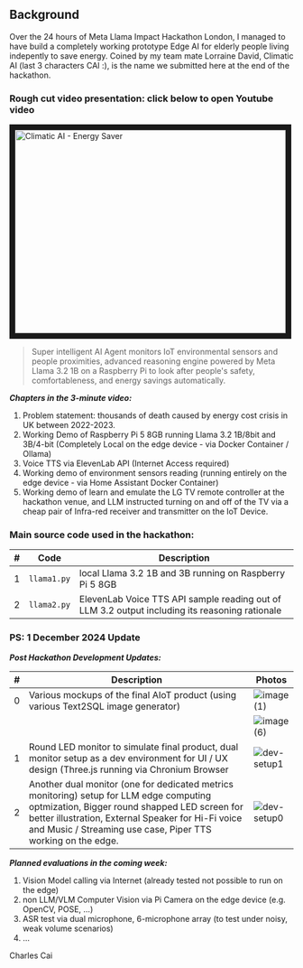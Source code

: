 
## Background

Over the 24 hours of Meta Llama Impact Hackathon London, I managed to have build a completely working prototype Edge AI for elderly people living indepently to save energy.  Coined by my team mate Lorraine David, Climatic AI (last 3 characters CAI :), is the name we submitted here at the end of the hackathon.

### Rough cut video presentation: click below to open Youtube video

<a href="http://www.youtube.com/watch?feature=player_embedded&v=aPSZSrSpPsQ" target="_new">
 <img src="https://img.youtube.com/vi/aPSZSrSpPsQ/0.jpg" alt="Climatic AI - Energy Saver" width="480" height="360" border="10" />
</a>

> Super intelligent AI Agent monitors IoT environmental sensors and people proximities, advanced reasoning engine powered by Meta Llama 3.2 1B on a Raspberry Pi to look after people's safety, comfortableness, and energy savings automatically.

***Chapters in the 3-minute video:***
1. Problem statement: thousands of death caused by energy cost crisis in UK between 2022-2023.
2. Working Demo of Raspberry Pi 5 8GB running Llama 3.2 1B/8bit and 3B/4-bit (Completely Local on the edge device - via Docker Container / Ollama)
3. Voice TTS via ElevenLab API (Internet Access required)
4. Working demo of environment sensors reading (running entirely on the edge device - via Home Assistant Docker Container)
5. Working demo of learn and emulate the LG TV remote controller at the hackathon venue, and LLM instructed turning on and off of the TV via a cheap pair of Infra-red receiver and transmitter on the IoT Device.

### Main source code used in the hackathon:

| # | Code | Description |
| --- | --- | --- |
| 1 | `llama1.py` | local Llama 3.2 1B and 3B running on Raspberry Pi 5 8GB |
| 2 | `llama2.py` | ElevenLab Voice TTS API sample reading out of LLM 3.2 output including its reasoning rationale |

### PS: 1 December 2024 Update

***Post Hackathon Development Updates:***

| # | Description | Photos |
| --- | --- | --- |
| 0 | Various mockups of the final AIoT product (using various Text2SQL image generator) | ![image (1)](https://github.com/user-attachments/assets/b3449643-0c7d-4222-8633-cada1cb7f48d) |
|  |  | ![image (6)](https://github.com/user-attachments/assets/676ade2c-8db5-455a-8b83-ba724c510b27) |
| 1 | Round LED monitor to simulate final product, dual monitor setup as a dev environment for UI / UX design (Three.js running via Chronium Browser | ![dev-setup1](https://github.com/user-attachments/assets/0eddc744-e9d5-447b-962c-fd2ecd0545a7) |
| 2 | Another dual monitor (one for dedicated metrics monitoring) setup for LLM edge computing optmization, Bigger round shapped LED screen for better illustration, External Speaker for Hi-Fi voice and Music / Streaming use case, Piper TTS working on the edge. | ![dev-setup0](https://github.com/user-attachments/assets/cf9cb992-6a6b-4136-837d-d2576748b4a0) |

***Planned evaluations in the coming week:***

1. Vision Model calling via Internet (already tested not possible to run on the edge)
2. non LLM/VLM Computer Vision via Pi Camera on the edge device (e.g. OpenCV, POSE, ...)
3. ASR test via dual microphone, 6-microphone array (to test under noisy, weak volume scenarios)
4. ...

Charles Cai
